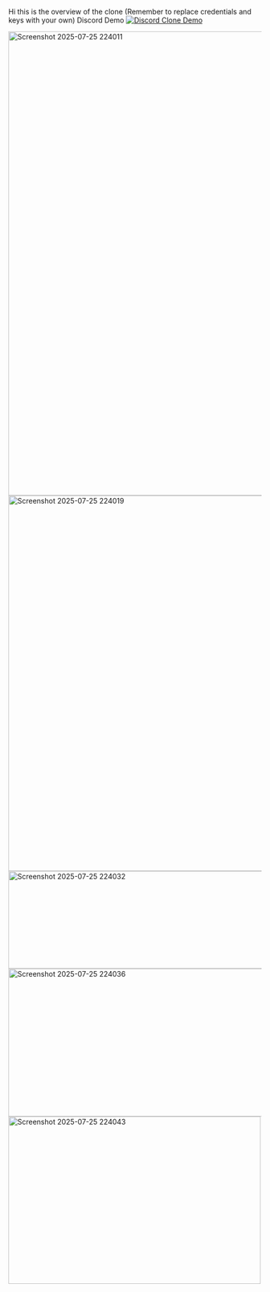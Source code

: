 Hi this is the overview of the clone (Remember to replace credentials and keys with your own)
Discord Demo
[![Discord Clone Demo](https://img.youtube.com/vi/Ibzu24rdnes/0.jpg)](https://www.youtube.com/watch?v=Ibzu24rdnes)

<img width="519" height="923" alt="Screenshot 2025-07-25 224011" src="https://github.com/user-attachments/assets/b4daf653-e8d0-44f1-9b89-c9ade16ecc3a" />
<img width="525" height="747" alt="Screenshot 2025-07-25 224019" src="https://github.com/user-attachments/assets/44f6926c-f97f-4f80-abcc-bd17fa969d83" />
<img width="508" height="194" alt="Screenshot 2025-07-25 224032" src="https://github.com/user-attachments/assets/bfd5f602-f7e7-4364-bb62-06d75dcae4ef" />
<img width="520" height="294" alt="Screenshot 2025-07-25 224036" src="https://github.com/user-attachments/assets/766b636f-a096-42c6-80fa-ff603dcf37f0" />
<img width="502" height="333" alt="Screenshot 2025-07-25 224043" src="https://github.com/user-attachments/assets/afad99e8-5458-4692-8b14-167149150cf3" />
